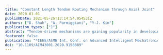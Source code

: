 ```yaml
---
title: "Constant Length Tendon Routing Mechanism through Axial Joint"
date: 2020-01-01
publishDate: 2021-05-26T13:14:54.954531Z
authors: ["D. Shah", "A. Parmiggiani", "Y-J. Kim"]
publication_types: ["1"]
abstract: "Tendon-driven mechanisms are gaining popularity in developing light weight, backdrivable robots for widespread use in safe human-robot collaborations. For such robots, appropriate tendon routing is essential to avoid any kinematic couplings. This article talks about the concept design and development of a novel tendon routing mechanism for 4 tendons simultaneously through a 1 degree of freedom rotational axial joint (pronation-supination motion of the forearm). The mechanism employs the idea of a moving pulley to achieve constant length for the tendons between the fixed and moving parts, thus resulting in fully decoupled motions. A prototype model and it's validation are also presented."
featured: false
publication: "*IEEE/ASME Int. Conf. on Advanced Intelligent Mechatronics (AIM)*"
doi: "10.1109/AIM43001.2020.9158889"
---
```


